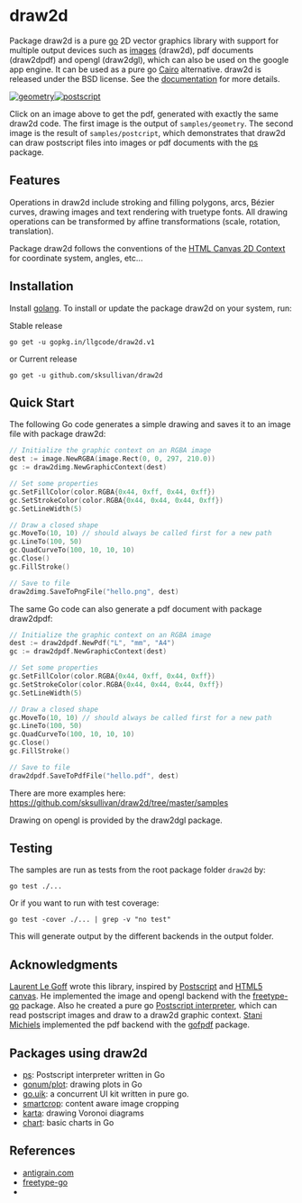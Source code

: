 draw2d
======

Package draw2d is a pure [go](http://golang.org) 2D vector graphics library with support for multiple output devices such as [images](http://golang.org/pkg/image) (draw2d), pdf documents (draw2dpdf) and opengl (draw2dgl), which can also be used on the google app engine. It can be used as a pure go [Cairo](http://www.cairographics.org/) alternative. draw2d is released under the BSD license. See the [documentation](http://godoc.org/github.com/sksullivan/draw2d) for more details.

[![geometry](https://raw.githubusercontent.com/llgcode/draw2d/master/output/samples/geometry.png)](https://raw.githubusercontent.com/llgcode/draw2d/master/resource/image/geometry.pdf)[![postscript](https://raw.githubusercontent.com/llgcode/draw2d/master/output/samples/postscript.png)](https://raw.githubusercontent.com/llgcode/draw2d/master/resource/image/postscript.pdf)

Click on an image above to get the pdf, generated with exactly the same draw2d code. The first image is the output of `samples/geometry`. The second image is the result of `samples/postcript`, which demonstrates that draw2d can draw postscript files into images or pdf documents with the [ps](https://github.com/sksullivan/ps) package.

Features
--------

Operations in draw2d include stroking and filling polygons, arcs, Bézier curves, drawing images and text rendering with truetype fonts. All drawing operations can be transformed by affine transformations (scale, rotation, translation).

Package draw2d follows the conventions of the [HTML Canvas 2D Context](http://www.w3.org/TR/2dcontext/) for coordinate system, angles, etc...

Installation
------------

Install [golang](http://golang.org/doc/install). To install or update the package draw2d on your system, run:

Stable release
```
go get -u gopkg.in/llgcode/draw2d.v1
```

or Current release
```
go get -u github.com/sksullivan/draw2d
```


Quick Start
-----------

The following Go code generates a simple drawing and saves it to an image file with package draw2d:

```go
// Initialize the graphic context on an RGBA image
dest := image.NewRGBA(image.Rect(0, 0, 297, 210.0))
gc := draw2dimg.NewGraphicContext(dest)

// Set some properties
gc.SetFillColor(color.RGBA{0x44, 0xff, 0x44, 0xff})
gc.SetStrokeColor(color.RGBA{0x44, 0x44, 0x44, 0xff})
gc.SetLineWidth(5)

// Draw a closed shape
gc.MoveTo(10, 10) // should always be called first for a new path
gc.LineTo(100, 50)
gc.QuadCurveTo(100, 10, 10, 10)
gc.Close()
gc.FillStroke()

// Save to file
draw2dimg.SaveToPngFile("hello.png", dest)
```

The same Go code can also generate a pdf document with package draw2dpdf:

```go
// Initialize the graphic context on an RGBA image
dest := draw2dpdf.NewPdf("L", "mm", "A4")
gc := draw2dpdf.NewGraphicContext(dest)

// Set some properties
gc.SetFillColor(color.RGBA{0x44, 0xff, 0x44, 0xff})
gc.SetStrokeColor(color.RGBA{0x44, 0x44, 0x44, 0xff})
gc.SetLineWidth(5)

// Draw a closed shape
gc.MoveTo(10, 10) // should always be called first for a new path
gc.LineTo(100, 50)
gc.QuadCurveTo(100, 10, 10, 10)
gc.Close()
gc.FillStroke()

// Save to file
draw2dpdf.SaveToPdfFile("hello.pdf", dest)
```

There are more examples here: https://github.com/sksullivan/draw2d/tree/master/samples

Drawing on opengl is provided by the draw2dgl package.

Testing
-------

The samples are run as tests from the root package folder `draw2d` by:
```
go test ./...
```
Or if you want to run with test coverage:
```
go test -cover ./... | grep -v "no test"
```
This will generate output by the different backends in the output folder.

Acknowledgments
---------------

[Laurent Le Goff](https://github.com/llgcode) wrote this library, inspired by [Postscript](http://www.tailrecursive.org/postscript) and [HTML5 canvas](http://www.w3.org/TR/2dcontext/). He implemented the image and opengl backend with the [freetype-go](https://code.google.com/p/freetype-go/) package. Also he created a pure go [Postscript interpreter](https://github.com/sksullivan/ps), which can read postscript images and draw to a draw2d graphic context. [Stani Michiels](https://github.com/stanim) implemented the pdf backend with the [gofpdf](https://github.com/jung-kurt/gofpdf) package.



Packages using draw2d
---------------------

 - [ps](https://github.com/sksullivan/ps): Postscript interpreter written in Go
 - [gonum/plot](https://github.com/gonum/plot): drawing plots in Go
 - [go.uik](https://github.com/skelterjohn/go.uik): a concurrent UI kit written in pure go.
 - [smartcrop](https://github.com/muesli/smartcrop): content aware image cropping
 - [karta](https://github.com/peterhellberg/karta): drawing Voronoi diagrams
 - [chart](https://github.com/vdobler/chart): basic charts in Go

References
---------

 - [antigrain.com](http://www.antigrain.com)
 - [freetype-go](http://code.google.com/p/freetype-go)
 -
